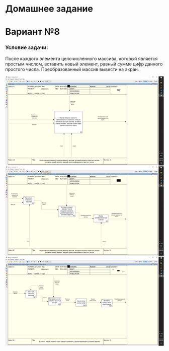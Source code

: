 # Домашнее задание
# Вариант №8

### Условие задачи:
После каждого элемента целочисленного массива, который является простым числом, вставить новый элемент, равный сумме цифр данного простого числа. Преобразованный массив вывести на экран.

![image](uploads/a1ac5475b4aa79137c6f3f13f7160b88/image.png)
![image](uploads/3ba1a1b523b27307e567d5f667173031/image.png)
![image](uploads/88ade0fe466f3d5a7d8a3e8df523422f/image.png)